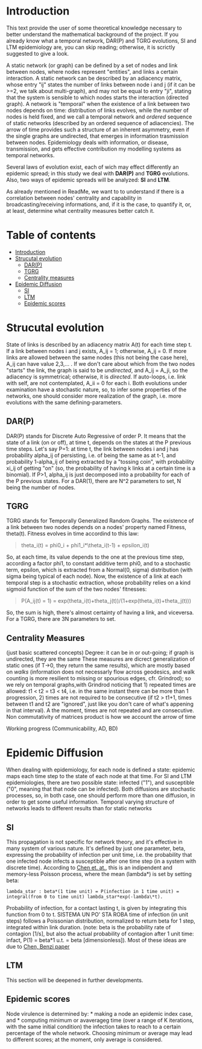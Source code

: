 # Introduction
This text provide the user of some theoretical knowledge necessary to better understand the mathematical background of the project. If you already know what a temporal network, DAR(P) and TGRG evolutions, SI and LTM epidemiology are, you can skip reading; otherwise, it is scrictly suggested to give a look.

A static network (or graph)  can be defined by a set of nodes and link between nodes, where nodes represent "entities", and links a certain interaction. A static network can be described by an adiacency matrix, whose entry "ij" states the number of links between node i and j (if it can be >=2, we talk about multi-graph), and may not be equal to entry "ji", stating that the system is sensible to which nodes starts the interaction (directed graph).
A network is "temporal" when the existence of a link between two nodes depends on time: distribution of links evolves, while the number of nodes is held fixed, and we call a temporal network and _ordered_ sequence of static networks (described by an ordered sequence of adiacencies). 
The arrow of time provides such a structure of an inherent asymmetry, even if the single graphs are undirected, that emerges in information trasmission between nodes. Epidemiology deals with information, or disease, transmission, and gets effective contribution my modelling systems as temporal networks.

Several laws of evolution exist, each of wich may effect differently an epidemic spread; in this study we deal with **DAR(P)** and **TGRG** evolutions. Also, two ways of epidemic spreads will be analyzed: **SI** and **LTM**.

As already mentioned in ReadMe, we want to to understand if there is a correlation between nodes' centrality and capability in broadcasting/receiving informations, and, if it is the case, to quantify it, or, at least, determine what centrality measures better catch it.

# Table of contents
* [Introduction](#introduction)
* [Strucutal evolution](#strucutal-evolution)
  * [DAR(P)](#darp)
  * [TGRG](#tgrg)
  * [Centrality measures](#centrality-measures)
* [Epidemic Diffusion](#epidemic-diffusion)
  * [SI](#si)
  * [LTM](#ltm)
  * [Epidemic scores](#epidemic-scores)
 

# Strucutal evolution
State of links is described by an adiacency matrix A(t) for each time step t. If a link between nodes i and j exists, A_ij = 1; otherwise, A_ij = 0. If more links are allowed between the same nodes (this not being the case here), A_ij can have value 2,3,... .
If we don't care about which from the two nodes "starts" the link, the graph is said to be _undirected_, and A_ij = A_ji, so the adiacency is symmetrical; otherwise, it is _directed_.
If auto-loops, i.e. link with self, are not contemplated, A_ii = 0 for each i.
Both evolutions under examination have a stochastic nature, so, to infer some properties of the networks, one should consider more realization of the graph, i.e. more evolutions with the same defining-parameters.

## DAR(P)
DAR(P) stands for Discrete Auto Regressive of order P. It means that the state of a link (on or off), at time t, depends on the states at the P previous time steps. Let's say P=1: at time t, the link between nodes i and j has probability alpha_ij of persisting, i.e. of being the same as at t-1, and probability 1-alpha_ij of being extracted by a "tossing coin", with probability xi_ij of getting "on" (so, the probability of having k links at a certain time is a binomial). 
If P>1, alpha_ij is just decomposed into a probability for each of the P previous states.
For a DAR(1), there are N^2 parameters to set, N being the number of nodes.

## TGRG
TGRG stands for Temporally Generalized Random Graphs. The existence of a link between two nodes depends on a nodes' property named Fitness, theta(t). Fitness evolves in time accordind to this law:

> theta_i(t) = phi0_i + phi1_i*\theta_i(t-1) + epsilon_i(t)

So, at each time, its value depends to the one at the previous time step, according a factor phi1, to constant additive term phi0, and to a stochastic term, epsilon, which is extracted from a Normal(0, sigma) distribution (with sigma being typical of each node). 
Now, the existence of a link at each temporal step is a stochastic extraction, whose probability relies on a kind sigmoid function of the sum of the two nodes' fitnesses:

> P(A_ij(t) = 1) = exp(theta_i(t)+theta_j(t))/(1+exp(theta_i(t)+theta_j(t)))

So, the sum is high, there's almost certainty of having a link, and viceversa.
For a TGRG, there are 3N parameters to set.

## Centrality Measures
(just basic scattered concepts)
Degree: it can be in or out-going; if graph is undirected, they are the same
These measures are dicrect generalization of static ones (if T->0, they return the same results), which are mostly based on _walks_ (information does not necessarly flow across geodesics, and walk counting is more resilient to missing or spourious edges, cfr. Grindrod); so we rely on temporal graphs,with Grindrod noticing that 1) repeated times are allowed: t1 < t2 = t3 < t4, i.e. in the same instant there can be more than 1 progression, 2) times are not required to be consecutive (if t2 > t1+1, times between t1 and t2 are "ignored", just like you don't care of what's appening in that interval). A the moment, times are not repeated and are consecutive.
Non commutativity of matrices product is how we account the arrow of time

Working progress (Communicability, AD, BD)

# Epidemic Diffusion
When dealing with epidemiology, for each node is defined a state: epidemic maps each time step to the state of each node at that time. For SI and LTM epidemiologies, there are two possible state: infected ("1"), and susceptible ("0", meaning that that node can be infected).
Both diffusions are stochastic processes, so, in both case, one should perform more than one diffusion, in order to get some useful information.
Temporal varying structure of networks leads to different results than for static networks 

## SI
This propagation is not specific for network theory, and it's effective in many system of various nature.
It's defined by just one parameter, beta, expressing the probability of infection per unit time, i.e. the probability that one infected node infects a susceptible after one time step (in a system with discrete time).
According to [Chen et. at.](https://pdfs.semanticscholar.org/0cd5/46424d279a5a41f4cff3e863c1e0416b067f.pdf), this is an indipendent and memory-less Poisson process, where the mean (lambda\*) is set by setting beta: 

    lambda_star : beta*(1 time unit) = P(infection in 1 time unit) = integral(from 0 to time unit) lambda_star*exp(-lambda\*t).

Probability of infection, for a contact lasting t, is given by integrating this function from 0 to t.
SISTEMA UN PO' STA ROBA
time of infection (in unit steps) follows a Poissonian distribution, normalized to return beta for 1 step, integrated within link duration. (note: beta is the probability rate of contagion [1/s], but also the actual probability of contagion after 1 unit time: infact, P(1) = beta*1 u.t. = beta [dimensionless]).
Most of these ideas are due to [Chen, Benzi paper](https://pdfs.semanticscholar.org/0cd5/46424d279a5a41f4cff3e863c1e0416b067f.pdf)

## LTM
This section will be deepened in further developments.

## Epidemic scores
Node virulence is determined by:
    * making a node an epidemic index case, and 
    * computing minimum or avaverageg time (over a range of K iterations, with the same initial condition) the infection takes to reach to a certain percentage of the whole network.
Choosing minimum or average may lead to different scores; at the moment, only average is considered.


